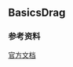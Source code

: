 ## BasicsDrag

<code src="./BasicsDrag.jsx" title='基本使用' description='基于react-beautiful-dnd的基础使用示例,无样式，仅有逻辑'></code>

### 参考资料

[官方文档](https://github.com/atlassian/react-beautiful-dnd)
